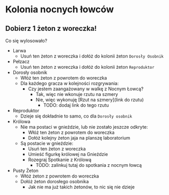 # Kolonia nocnych łowców

## Dobierz 1 żeton z woreczka!

Co się wylosowało?

- Larwa
    -  Usuń ten żeton z woreczka i dołóż do kolonii żeton `Dorosły Osobnik`
- Pełzacz
    - Usuń ten żeton z woreczka i dołóż do kolonii żeton `Reproduktor`
- Dorosły osobnik
    - Włóż ten żeton z powrotem do woreczka
    - Dla każdego gracza w kolejności rozgrywania:
        - Czy jestem zaangażowany w walkę z Nocnym Łowcą? 
            - Tak, więc nie wkonuje rzutu na szmery
            - Nie, więc wykonuję [Rzut na szmery](link do rzutu)
                - TODO: dodaj link do tego rzutu  
- Reproduktor
    - Dzieje się dokładnie to samo, co dla `Dorosły osobnik`
- Królowa
    - Nie ma postaci w gnieździe, lub nie zostało jeszcze odkryte:
        - Włóż ten żeton z powrotem do woreczka
        - Dołóż kolejny żeton jaja na planszę laboratorium
    - Są postacie w gnieździe:
        - Usuń ten żeton z woreczka
        - Umieść figurkę królowej na Gnieździe
        - Rozegraj Spotkanie z Królową
            - TODO: zalinkuj tutaj do spotkania z nocnym łowcą 
- Pusty Żeton
    - Włóż żeton z powrotem do woreczka
    - Dołóż żeton dorosłego osobnika
        - Jak nie ma już takich żetonów, to nic się nie dzieje
